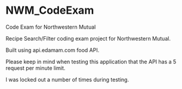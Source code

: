 # NWM_CodeExam
Code Exam for Northwestern Mutual

Recipe Search/Filter coding exam project for Northwestern Mutual.

Built using api.edamam.com food API.

Please keep in mind when testing this application that the API has a 5 request per minute limit.

I was locked out a number of times during testing.

